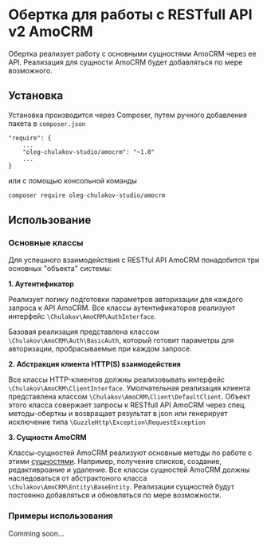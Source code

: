 # Обертка для работы с RESTfull API v2 AmoCRM
Обертка реализует работу с основными сущностями AmoCRM через ее API.
Реализация для сущности AmoCRM будет добавляться по мере возможного.
## Установка
Установка производится через Composer, путем ручного добавления пакета в `composer.json`
```
"require": {
    ...
    "oleg-chulakov-studio/amocrm": "~1.0"
    ...
}
```
или с помощью консольной команды
```bash
composer require oleg-chulakov-studio/amocrm
```
## Использование
### Основные классы
Для успешного взаимодействия с RESTful API AmoCRM понадобится три основных "объекта" системы:

**1. Аутентификатор**

Реализует логику подготовки параметров авторизации для каждого запроса к API AmoCRM.
Все классы аутентификаторов реализуют интерфейс `\Chulakov\AmoCRM\AuthInterface`.

Базовая реализация представлена классом `\Chulakov\AmoCRM\Auth\BasicAuth`,
который готовит параметры для авторизации, пробрасываемые при каждом запросе.

**2. Абстракция клиента HTTP(S) взаимодействия**

Все классы HTTP-клиентов должны реализовывать интерфейс `\Chulakov\AmoCRM\ClientInterface`.
Умолчательная реализация клиента представлена классом `\Chulakov\AmoCRM\Client\DefaultClient`.
Объект этого класса совержает запросы к RESTfull API AmoCRM через спец. методы-оберткы
и возвращает результат в json или генерирует исключение типа `\GuzzleHttp\Exception\RequestException`

**3. Сущности AmoCRM**

Классы-сущностей AmoCRM реализуют основные методы по работе с этими [сущностями](https://www.amocrm.ru/developers/content/platform/abilities/).
Например, получение списков, создание, редактивроание и удаление.
Все классы сущностей AmoCRM должны наследоваться от абстрактоного класса `\Chulakov\AmoCRM\Entity\BaseEntity`.
Реализации сущностей будут постоянно добавляться и обновляться по мере возможности.

### Примеры использования
Comming soon...